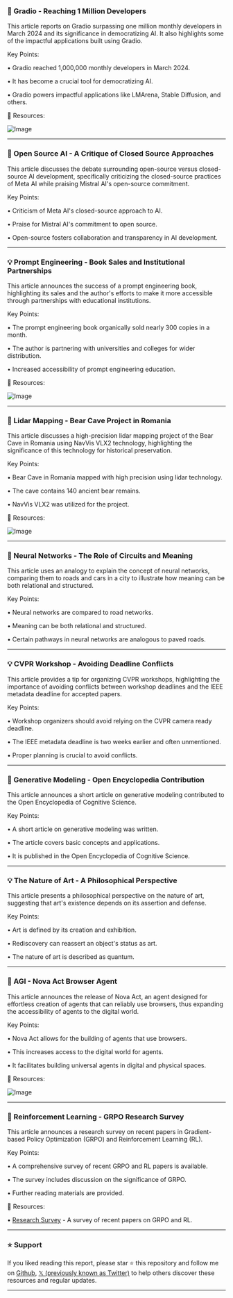 ### 🚀 Gradio - Reaching 1 Million Developers

This article reports on Gradio surpassing one million monthly developers in March 2024 and its significance in democratizing AI.  It also highlights some of the impactful applications built using Gradio.


Key Points:

• Gradio reached 1,000,000 monthly developers in March 2024.


•  It has become a crucial tool for democratizing AI.


• Gradio powers impactful applications like LMArena, Stable Diffusion, and others.


🔗 Resources:

![Image](https://pbs.twimg.com/media/Gnd1PlTW0AEir0T?format=jpg&name=small)


---
### 🤖 Open Source AI - A Critique of Closed Source Approaches

This article discusses the debate surrounding open-source versus closed-source AI development, specifically criticizing the closed-source practices of Meta AI while praising Mistral AI's open-source commitment.


Key Points:

• Criticism of Meta AI's closed-source approach to AI.


•  Praise for Mistral AI's commitment to open source.


• Open-source fosters collaboration and transparency in AI development.


---
### 💡 Prompt Engineering - Book Sales and Institutional Partnerships

This article announces the success of a prompt engineering book, highlighting its sales and the author's efforts to make it more accessible through partnerships with educational institutions.


Key Points:

•  The prompt engineering book organically sold nearly 300 copies in a month.


• The author is partnering with universities and colleges for wider distribution.


•  Increased accessibility of prompt engineering education.


🔗 Resources:

![Image](https://pbs.twimg.com/media/GndGfWlXIAAEr4A?format=jpg&name=small)


---
### 🤖 Lidar Mapping - Bear Cave Project in Romania

This article discusses a high-precision lidar mapping project of the Bear Cave in Romania using NavVis VLX2 technology, highlighting the significance of this technology for historical preservation.


Key Points:

•  Bear Cave in Romania mapped with high precision using lidar technology.


• The cave contains 140 ancient bear remains.


• NavVis VLX2 was utilized for the project.


🔗 Resources:

![Image](https://pbs.twimg.com/media/GnbilANacAEj806?format=jpg&name=small)


---
### 🤖 Neural Networks - The Role of Circuits and Meaning

This article uses an analogy to explain the concept of neural networks, comparing them to roads and cars in a city to illustrate how meaning can be both relational and structured.


Key Points:

•  Neural networks are compared to road networks.


•  Meaning can be both relational and structured.


•  Certain pathways in neural networks are analogous to paved roads.



---
### 💡 CVPR Workshop - Avoiding Deadline Conflicts

This article provides a tip for organizing CVPR workshops, highlighting the importance of avoiding conflicts between workshop deadlines and the IEEE metadata deadline for accepted papers.


Key Points:

•  Workshop organizers should avoid relying on the CVPR camera ready deadline.


•  The IEEE metadata deadline is two weeks earlier and often unmentioned.


• Proper planning is crucial to avoid conflicts.


---
### 🤖 Generative Modeling - Open Encyclopedia Contribution

This article announces a short article on generative modeling contributed to the Open Encyclopedia of Cognitive Science.


Key Points:

• A short article on generative modeling was written.


•  The article covers basic concepts and applications.


•  It is published in the Open Encyclopedia of Cognitive Science.


---
### 💡 The Nature of Art - A Philosophical Perspective

This article presents a philosophical perspective on the nature of art, suggesting that art's existence depends on its assertion and defense.


Key Points:

• Art is defined by its creation and exhibition.


•  Rediscovery can reassert an object's status as art.


•  The nature of art is described as quantum.


---
### 🚀  AGI - Nova Act Browser Agent

This article announces the release of Nova Act, an agent designed for effortless creation of agents that can reliably use browsers, thus expanding the accessibility of agents to the digital world.


Key Points:

• Nova Act allows for the building of agents that use browsers.


•  This increases access to the digital world for agents.


• It facilitates building universal agents in digital and physical spaces.


🔗 Resources:

![Image](https://pbs.twimg.com/ext_tw_video_thumb/1906811318226890752/pu/img/JaRz-EctScdQjgQd.jpg)


---
### 🤖 Reinforcement Learning - GRPO Research Survey

This article announces a research survey on recent papers in Gradient-based Policy Optimization (GRPO) and Reinforcement Learning (RL).


Key Points:

• A comprehensive survey of recent GRPO and RL papers is available.


•  The survey includes discussion on the significance of GRPO.


• Further reading materials are provided.


🔗 Resources:

• [Research Survey](https://t.co/AAkMjVTYuK) - A survey of recent papers on GRPO and RL.


---

### ⭐️ Support

If you liked reading this report, please star ⭐️ this repository and follow me on [Github](https://github.com/Drix10), [𝕏 (previously known as Twitter)](https://x.com/DRIX_10_) to help others discover these resources and regular updates.

---